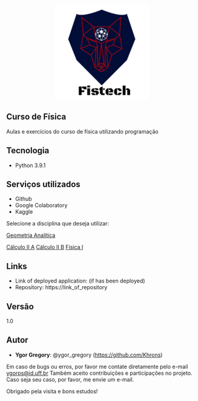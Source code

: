 <p align="center">
  <img width="250" height="250" src="https://github.com/Khrons/Curso-de-Fisica/blob/main/img/logo-fistech.png">
</p>

 
## Curso de Física
 
Aulas e exercícios do curso de física utilizando programação
 
## Tecnologia
 
* Python  3.9.1

## Serviços utilizados
 
* Github
* Google Colaboratory
* Kaggle
 

 
Selecione a disciplina que deseja utilizar:

[Geometria Analítica](https://github.com/Khrons/Curso-de-Fisica/tree/main/Geometria%20Analitica)

[Cálculo II A](https://github.com/Khrons/Curso-de-Fisica/tree/main/CalculoIIA)
[Cálculo II B](https://github.com/Khrons/Curso-de-Fisica/tree/main/CalculoIIB)
[Física I](https://github.com/Khrons/Curso-de-Fisica/tree/main/Fisica%20I)
 
 

 
## Links
 
  - Link of deployed application: (if has been deployed)
  - Repository: https://link_of_repository
  
  
 
## Versão
 
1.0
 
 
## Autor
 
* **Ygor Gregory**: @ygor_gregory (https://github.com/Khrons)


Em caso de bugs ou erros, por favor me contate diretamente pelo e-mail ygorps@id.uff.br
Também aceito contribuições e participações no projeto. Caso seja seu caso, por favor,
me envie um e-mail. 
 
 
Obrigado pela visita e bons estudos!
